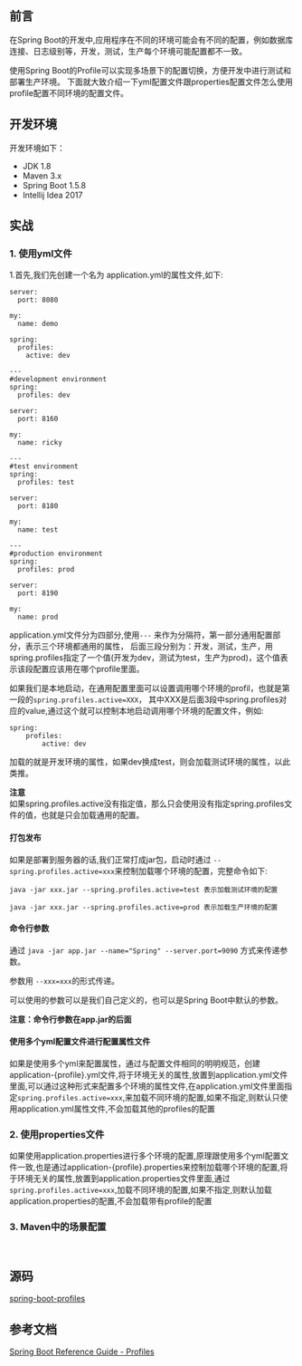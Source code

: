 ## 前言
在Spring Boot的开发中,应用程序在不同的环境可能会有不同的配置，例如数据库连接、日志级别等，开发，测试，生产每个环境可能配置都不一致。

使用Spring Boot的Profile可以实现多场景下的配置切换，方便开发中进行测试和部署生产环境。
下面就大致介绍一下yml配置文件跟properties配置文件怎么使用profile配置不同环境的配置文件。

## 开发环境
开发环境如下：
* JDK 1.8
* Maven 3.x
* Spring Boot 1.5.8 
* Intellij Idea 2017

## 实战

### 1. 使用yml文件
 1.首先,我们先创建一个名为 application.yml的属性文件,如下:
```
server:
  port: 8080

my:
  name: demo

spring:
  profiles:
    active: dev

---
#development environment
spring:
  profiles: dev

server:
  port: 8160

my:
  name: ricky

---
#test environment
spring:
  profiles: test

server:
  port: 8180

my:
  name: test

---
#production environment
spring:
  profiles: prod

server:
  port: 8190

my:
  name: prod

```

application.yml文件分为四部分,使用```---``` 来作为分隔符，第一部分通用配置部分，表示三个环境都通用的属性，
后面三段分别为：开发，测试，生产，用spring.profiles指定了一个值(开发为dev，测试为test，生产为prod)，这个值表示该段配置应该用在哪个profile里面。

如果我们是本地启动，在通用配置里面可以设置调用哪个环境的profil，也就是第一段的```spring.profiles.active=XXX```，
其中XXX是后面3段中spring.profiles对应的value,通过这个就可以控制本地启动调用哪个环境的配置文件，例如:
```
spring:
    profiles:
        active: dev
```

加载的就是开发环境的属性，如果dev换成test，则会加载测试环境的属性，以此类推。

**注意**<br>
如果spring.profiles.active没有指定值，那么只会使用没有指定spring.profiles文件的值，也就是只会加载通用的配置。

#### 打包发布
如果是部署到服务器的话,我们正常打成jar包，启动时通过
```--spring.profiles.active=xxx```来控制加载哪个环境的配置，完整命令如下:
```
java -jar xxx.jar --spring.profiles.active=test 表示加载测试环境的配置

java -jar xxx.jar --spring.profiles.active=prod 表示加载生产环境的配置
```

#### 命令行参数
通过 ```java -jar app.jar --name="Spring" --server.port=9090``` 方式来传递参数。

参数用 ```--xxx=xxx```的形式传递。

可以使用的参数可以是我们自己定义的，也可以是Spring Boot中默认的参数。

**注意：命令行参数在app.jar的后面**

#### 使用多个yml配置文件进行配置属性文件
如果是使用多个yml来配置属性，通过与配置文件相同的明明规范，创建application-{profile}.yml文件,将于环境无关的属性,放置到application.yml文件里面,可以通过这种形式来配置多个环境的属性文件,在application.yml文件里面指定```spring.profiles.active=xxx```,来加载不同环境的配置,如果不指定,则默认只使用application.yml属性文件,不会加载其他的profiles的配置


### 2. 使用properties文件
如果使用application.properties进行多个环境的配置,原理跟使用多个yml配置文件一致,也是通过application-{profile}.properties来控制加载哪个环境的配置,将于环境无关的属性,放置到application.properties文件里面,通过```spring.profiles.active=xxx```,加载不同环境的配置,如果不指定,则默认加载application.properties的配置,不会加载带有profile的配置


### 3. Maven中的场景配置
```


```

## 源码
[spring-boot-profiles](https://github.com/TFrise/spring-boot-tutorials/tree/master/spring-boot-profiles)

## 参考文档
[Spring Boot Reference Guide - Profiles](https://docs.spring.io/spring-boot/docs/1.5.8.RELEASE/reference/htmlsingle/#boot-features-profiles)

